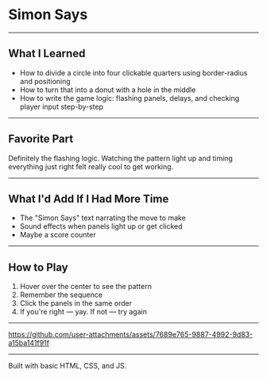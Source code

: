 # Simon Says

---

## What I Learned

- How to divide a circle into four clickable quarters using border-radius and positioning
- How to turn that into a donut with a hole in the middle
- How to write the game logic: flashing panels, delays, and checking player input step-by-step

---

## Favorite Part

Definitely the flashing logic. Watching the pattern light up and timing everything just right felt really cool to get working.

---

## What I'd Add If I Had More Time

- The "Simon Says" text narrating the move to make
- Sound effects when panels light up or get clicked
- Maybe a score counter

---

## How to Play

1. Hover over the center to see the pattern
2. Remember the sequence
3. Click the panels in the same order
4. If you're right — yay. If not — try again

---

https://github.com/user-attachments/assets/7689e765-9887-4992-9d83-a15ba141f91f





---

Built with basic HTML, CSS, and JS. 

